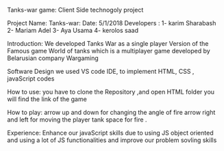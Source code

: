 Tanks-war game:
Client Side technogoly project 

Project Name: Tanks-war:
Date: 5/1/2018
Developers :
1- karim Sharabash
2- Mariam Adel
3- Aya Usama
4- kerolos saad

Introduction:
We developed Tanks War as a single player Version of the Famous game World of tanks which is a multiplayer game developed by Belarusian company Wargaming

Software Design
we used VS code IDE, to implement HTML, CSS , javaScript codes 

How to use: 
you have to clone the Repository ,and open HTML folder you will find the link of the game 

How to play:
arrow up and down for changing the angle of fire 
arrow right and left for moving the player tank 
space for fire .

Experience:
Enhance our javaScript skills due to using JS object oriented and using a lot of JS functionalities
and improve our problem sovling skills 
